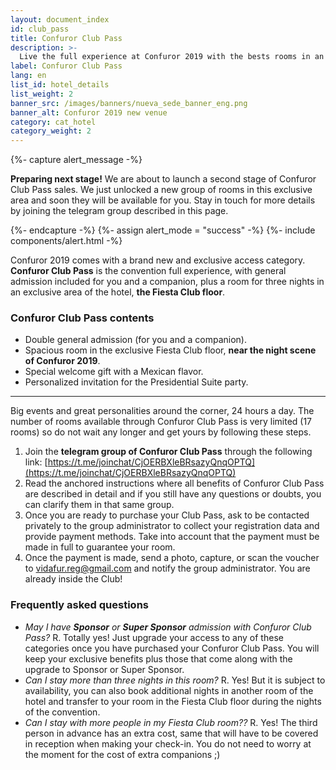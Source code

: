 ```yaml
---
layout: document_index
id: club_pass
title: Confuror Club Pass
description: >-
  Live the full experience at Confuror 2019 with the bests rooms in an exclusive floor.
label: Confuror Club Pass
lang: en
list_id: hotel_details
list_weight: 2
banner_src: /images/banners/nueva_sede_banner_eng.png
banner_alt: Confuror 2019 new venue
category: cat_hotel
category_weight: 2
---
```


{%- capture alert_message -%}
  <p><b>Preparing next stage!</b> We are about to launch a second stage of Confuror Club Pass sales. We just unlocked a new group of rooms in this exclusive area and soon they will be available for you. Stay in touch for more details by joining the telegram group described in this page.</p>
{%- endcapture -%}
{%- assign alert_mode = "success" -%}
{%- include components/alert.html -%}

Confuror 2019 comes with a brand new and exclusive access category. **Confuror Club Pass** is the convention full experience, with general admission included for you and a companion, plus a room for three nights in an exclusive area of ​​the hotel, **the Fiesta Club floor**.

### Confuror Club Pass contents
- Double general admission (for you and a companion).
- Spacious room in the exclusive Fiesta Club floor, **near the night scene of Confuror 2019**.
- Special welcome gift with a Mexican flavor.
- Personalized invitation for the Presidential Suite party.

<hr>

Big events and great personalities around the corner, 24 hours a day. The number of rooms available through Confuror Club Pass is very limited (17 rooms) so do not wait any longer and get yours by following these steps.

1. Join the **telegram group of Confuror Club Pass** through the following link: [https://t.me/joinchat/CjOERBXleBRsazyQnqOPTQ](https://t.me/joinchat/CjOERBXleBRsazyQnqOPTQ)
2. Read the anchored instructions where all benefits of Confuror Club Pass are described in detail and if you still have any questions or doubts, you can clarify them in that same group.
3. Once you are ready to purchase your Club Pass, ask to be contacted privately to the group administrator to collect your registration data and provide payment methods. Take into account that the payment must be made in full to guarantee your room.
4. Once the payment is made, send a photo, capture, or scan the voucher to vidafur.reg@gmail.com and notify the group administrator. You are already inside the Club!

### Frequently asked questions

- *May I have **Sponsor** or **Super Sponsor** admission with Confuror Club Pass?* R. Totally yes! Just upgrade your access to any of these categories once you have purchased your Confuror Club Pass. You will keep your exclusive benefits plus those that come along with the upgrade to Sponsor or Super Sponsor.
- *Can I stay more than three nights in this room?* R. Yes! But it is subject to availability, you can also book additional nights in another room of the hotel and transfer to your room in the Fiesta Club floor during the nights of the convention.
- *Can I stay with more people in my Fiesta Club room??* R. Yes! The third person in advance has an extra cost, same that will have to be covered in reception when making your check-in. You do not need to worry at the moment for the cost of extra companions ;)